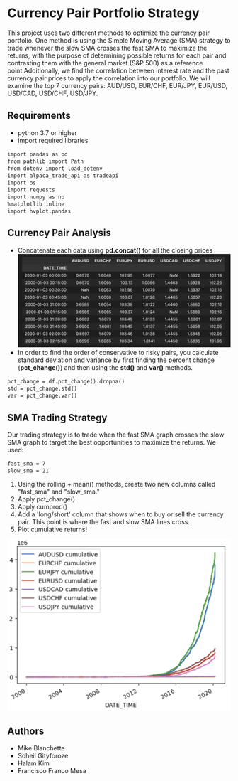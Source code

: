 # Currency Pair Portfolio Strategy

This project uses two different methods to optimize the currency pair portfolio. One method is using the Simple Moving Average (SMA) strategy to trade whenever the slow SMA crosses the fast SMA to maximize the returns, with the purpose of determining possible returns for each pair and contrasting them with the general market (S&P 500) as a reference point.Additionally, we find the correlation between interest rate and the past currency pair prices to apply the correlation into our portfolio. We will examine the top 7 currency pairs: AUD/USD, EUR/CHF, EUR/JPY, EUR/USD, USD/CAD, USD/CHF, USD/JPY.

## Requirements
- python 3.7 or higher
- import required libraries
```
import pandas as pd
from pathlib import Path
from dotenv import load_dotenv
import alpaca_trade_api as tradeapi
import os
import requests
import numpy as np
%matplotlib inline
import hvplot.pandas
```

## Currency Pair Analysis
- Concatenate each data using **pd.concat()** for all the closing prices
![This shows the first 10 rows of the concatenated dataframe of all currency pairs' closing prices](https://raw.githubusercontent.com/halamkim/project_01/7d414de71125870bb1ccfc9171c90ab3e9cd9fb3/Halam%20Kim/Screen%20Shot%202023-01-27%20at%207.31.04%20PM.png)
- In order to find the order of conservative to risky pairs, you calculate standard deviation and variance by first finding the percent change (**pct_change()**) and then using the **std()** and **var()** methods. 
```
pct_change = df.pct_change().dropna()
std = pct_change.std()
var = pct_change.var()
```
## SMA Trading Strategy
Our trading strategy is to trade when the fast SMA graph crosses the slow SMA graph to target the best opportunities to maximize the returns.
We used:
```
fast_sma = 7
slow_sma = 21
```
1. Using the rolling + mean() methods, create two new columns called "fast_sma" and "slow_sma."
2. Apply pct_change()
3. Apply cumprod()
4. Add a 'long/short' column that shows when to buy or sell the currency pair. This point is where the fast and slow SMA lines cross.
5. Plot cumulative returns! 

![Graph of all currency pairs' cumulative returns](https://raw.githubusercontent.com/halamkim/project_01/Halam-Kim/Screen%20Shot%202023-01-30%20at%208.47.36%20PM.png)




## Authors
- Mike Blanchette
- Soheil Gityforoze
- Halam Kim
- Francisco Franco Mesa



